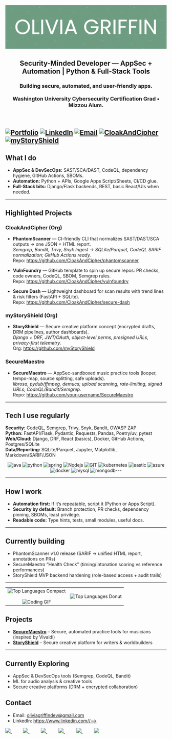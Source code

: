 ![Banner](./green%20banner.png) 
<h2 align="center">Security-Minded Developer — AppSec + Automation | Python & Full-Stack Tools</h2>
<h3 align="center">Building secure, automated, and user-friendly apps.   <br><br> Washington University Cybersecurity Certification Grad • Mizzou Alum.</h3>
  <br>
  
[![Portfolio](https://img.shields.io/badge/Portfolio-Website-1E90FF?style=for-the-badge&logo=vercel&logoColor=white)](https://your-website) 
[![LinkedIn](https://img.shields.io/badge/LinkedIn-Profile-0A66C2?style=for-the-badge&logo=linkedin&logoColor=white)](https://www.linkedin.com/in/your-handle/)
[![Email](https://img.shields.io/badge/Email-Contact-D14836?style=for-the-badge&logo=gmail&logoColor=white)](mailto:you@email.com)
[![CloakAndCipher](https://img.shields.io/badge/Org-CloakAndCipher-6f42c1?style=for-the-badge&logo=github&logoColor=white)](https://github.com/CloakAndCipher)
[![myStoryShield](https://img.shields.io/badge/Org-myStoryShield-0ea5e9?style=for-the-badge&logo=github&logoColor=white)](https://github.com/myStoryShield)
---

## What I do
- **AppSec & DevSecOps:** SAST/SCA/DAST, CodeQL, dependency hygiene, GitHub Actions, SBOMs.
- **Automation:** Python + APIs, Google Apps Script/Sheets, CI/CD glue.
- **Full-Stack bits:** Django/Flask backends, REST, basic React/UIs when needed.

---

## Highlighted Projects

### CloakAndCipher (Org)
- **PhantomScanner** — CI-friendly CLI that normalizes SAST/DAST/SCA outputs → one JSON + HTML report.  
  _Semgrep, Bandit, Trivy, Snyk Ingest → SQLite/Parquet, CodeQL SARIF normalization; GitHub Actions ready._  
  Repo: https://github.com/CloakAndCipher/phantomscanner

- **VulnFoundry** — GitHub template to spin up secure repos: PR checks, code owners, CodeQL, SBOM, Semgrep rules.  
  Repo: https://github.com/CloakAndCipher/vulnfoundry

- **Secure Dash** — Lightweight dashboard for scan results with trend lines & risk filters (FastAPI + SQLite).  
  Repo: https://github.com/CloakAndCipher/secure-dash

### myStoryShield (Org)
- **StoryShield** — Secure creative platform concept (encrypted drafts, DRM pipelines, author dashboards).  
  _Django + DRF, JWT/OAuth, object-level perms, presigned URLs, privacy-first telemetry._  
  Org: https://github.com/myStoryShield

### SecureMaestro
- **SecureMaestro** — AppSec-sandboxed music practice tools (looper, tempo-map, source splitting, safe uploads).  
  _librosa, pydub/ffmpeg, demucs; upload scanning, rate-limiting, signed URLs; CodeQL/Bandit/Semgrep._  
  Repo: https://github.com/your-username/SecureMaestro

---

## Tech I use regularly
**Security:** CodeQL, Semgrep, Trivy, Snyk, Bandit, OWASP ZAP  
**Python:** FastAPI/Flask, Pydantic, Requests, Pandas, Poetry/uv, pytest  
**Web/Cloud:** Django, DRF, React (basics), Docker, GitHub Actions, Postgres/SQLite  
**Data/Reporting:** SQLite/Parquet, Jupyter, Matplotlib, Markdown/SARIF/JSON





<p align="center">
      <img src="https://www.vectorlogo.zone/logos/java/java-icon.svg" alt="java" width="65" height="65"/> 
      <img src="https://www.vectorlogo.zone/logos/python/python-icon.svg" alt="python" width="55" height="55"/>
      <img src="https://www.vectorlogo.zone/logos/springio/springio-icon.svg" alt="spring" width="55" height="55"/>
      <img src="https://www.vectorlogo.zone/logos/nodejs/nodejs-icon.svg" alt="Nodejs" width="55" height="55"/>
      <img src="https://www.vectorlogo.zone/logos/git-scm/git-scm-icon.svg" alt="GIT" width="55" height="55"/> 
      <img src="https://www.vectorlogo.zone/logos/kubernetes/kubernetes-icon.svg" alt="kubernetes" width="55" height="55"/>
      <img src="https://www.vectorlogo.zone/logos/elastic/elastic-icon.svg" alt="eastic" width="55" height="55"/>
      <img src="https://www.vectorlogo.zone/logos/microsoft_azure/microsoft_azure-icon.svg" alt="azure" width="55" height="55"/>
      <img src="https://www.vectorlogo.zone/logos/docker/docker-official.svg" alt="docker" width="60" height="50"/>
      <img src="https://www.vectorlogo.zone/logos/mysql/mysql-icon.svg" alt="mysql" width="45" height="55"/>
      <img src="https://www.vectorlogo.zone/logos/mongodb/mongodb-icon.svg" alt="mongodb" width="45" height="55"/>---



---

## How I work
- **Automation first:** If it’s repeatable, script it (Python or Apps Script).
- **Security by default:** Branch protection, PR checks, dependency pinning, SBOMs, least privilege.
- **Readable code:** Type hints, tests, small modules, useful docs.

---

## Currently building
- PhantomScanner v1.0 release (SARIF → unified HTML report, annotations on PRs)
- SecureMaestro “Health Check” (timing/intonation scoring vs reference performances)
- StoryShield MVP backend hardening (role-based access + audit trails)

---





<table>
  <tr>
     <!-- First column -->
    <td align="center">
      <img src="https://github-readme-stats.vercel.app/api/top-langs/?username=ginesthoii&layout=compact&theme=default" 
           alt="Top Languages Compact" width="400"/>
      <br><br>
      <!-- GIF under the first chart -->
      <img src="https://dev-to-uploads.s3.amazonaws.com/i/d4tvukbt5mra37cvwklk.gif?raw=true" 
           alt="Coding GIF" width="350" height="250"/>
    </td>
      <!-- Second column -->
    <td align="center">
      <img src="https://github-readme-stats.vercel.app/api/top-langs/?username=ginesthoii&layout=donut-vertical" 
           alt="Top Languages Donut" width="400"/>
    </td>
  </tr>
</table>  </tr>
</table>





</div>


##  Projects
- **[SecureMaestro](https://github.com/yourname/SecureMaestro)** – Secure, automated practice tools for musicians (inspired by Vivaldi)  
- **[StoryShield](https://github.com/yourname/StoryShield)** – Secure creative platform for writers & worldbuilders  

---

##  Currently Exploring
- AppSec & DevSecOps tools (Semgrep, CodeQL, Bandit)  
- ML for audio analysis & creative tools  
- Secure creative platforms (DRM + encrypted collaboration)



</p>

## Contact
- Email: oliviagriffindev@gmail.com  
- LinkedIn: https://www.linkedin.com//-->



<div align="justify">

<a href="https://www.instagram.com/olivia_griffin/">
<img src="https://img.shields.io/badge/Instagram-%23E4405F.svg?style=for-the-badge&logo=Instagram&logoColor=white">
</a>
 &nbsp;&nbsp;&nbsp;&nbsp;&nbsp;&nbsp;&nbsp;&nbsp;
<a href="https://www.youtube.com/@">
<img src="https://img.shields.io/badge/YouTube-FF0000?style=for-the-badge&logo=youtube&logoColor=white">
</a>
&nbsp;&nbsp;&nbsp;&nbsp;&nbsp;&nbsp;&nbsp;&nbsp;
<a href="https://www.twitter.com//">
<img src="https://img.shields.io/badge/Twitter-%231DA1F2.svg?style=for-the-badge&logo=Twitter&logoColor=white">
</a>
&nbsp;&nbsp;&nbsp;&nbsp;&nbsp;&nbsp;&nbsp;&nbsp;
<a href="https://www.linkedin.com/in/olivia-griffin-a08a20115/">
<img src="https://img.shields.io/badge/Linkedin-%231DA1F2.svg?style=for-the-badge&logo=Linkedin&logoColor=white">
</a>
&nbsp;&nbsp;&nbsp;&nbsp;&nbsp;&nbsp;&nbsp;&nbsp;
<a href="https://t.me//">
<img src="https://img.shields.io/badge/telegram-2CA5E0?style=for-the-badge&logo=telegram&logoColor=white">
</a>
&nbsp;&nbsp;&nbsp;&nbsp;&nbsp;&nbsp;&nbsp;&nbsp;
<a href="https://gitlab.com/">
<img src="https://img.shields.io/badge/gitlab-330F63?style=for-the-badge&logo=gitlab&logoColor=white">
</a>

</div>
<p></p>
<p align="justify">

</p>

